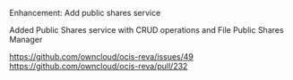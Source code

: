 Enhancement: Add public shares service

Added Public Shares service with CRUD operations and File Public Shares Manager

https://github.com/owncloud/ocis-reva/issues/49
https://github.com/owncloud/ocis-reva/pull/232

